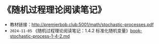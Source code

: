 # 《随机过程理论阅读笔记》

- 教材链接：http://premierbob.club:5001/math/stochastic-processes.pdf
- `2024-11-05` 《随机过程理论阅读笔记：1.4.2 标准化随机变量》[book-stochastic-process-1-4-2.md](../../data/books/book-stochastic-process-1-4-2.md)

